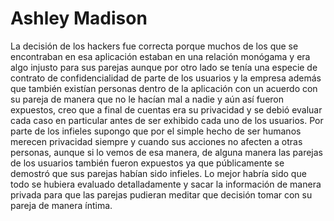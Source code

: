 # Ashley Madison

La decisión de los hackers fue correcta porque muchos de los que se encontraban en esa aplicación estaban en una relación monógama y era algo injusto para sus parejas aunque por otro lado se tenía una especie de contrato de confidencialidad
de parte de los usuarios y la empresa además que también existían personas dentro de la aplicación con un acuerdo con su pareja de manera que no le hacían mal a nadie y aún así fueron expuestos, creo que a final de cuentas era su privacidad 
y se debió evaluar cada caso en particular antes de ser exhibido cada uno de los usuarios. Por parte de los infieles supongo que por el simple hecho de ser humanos merecen privacidad siempre y cuando sus acciones no afecten a otras personas, 
aunque si lo vemos de esa manera, de alguna manera las parejas de los usuarios también fueron expuestos ya que públicamente se demostró que sus parejas habían sido infieles.  Lo mejor habría sido que todo se hubiera evaluado detalladamente y 
sacar la información de manera privada para que las parejas pudieran meditar que decisión tomar con su pareja de manera íntima.
